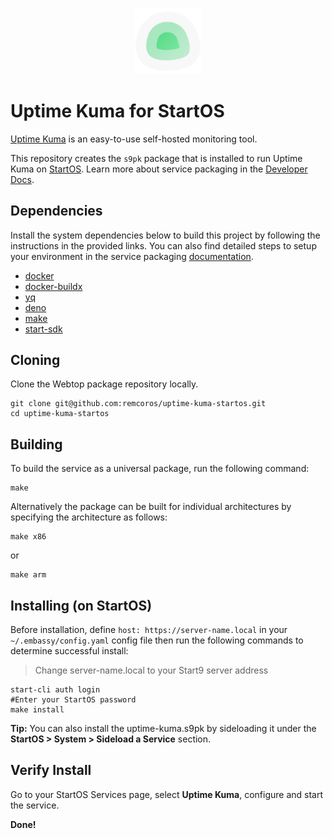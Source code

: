 <p align="center">
  <img src="icon.png" alt="Project Logo" width="21%">
</p>

# Uptime Kuma for StartOS

[Uptime Kuma](https://github.com/louislam/uptime-kuma) is an easy-to-use self-hosted monitoring tool.

This repository creates the `s9pk` package that is installed to run Uptime Kuma on [StartOS](https://github.com/Start9Labs/start-os/). Learn more about service packaging in the [Developer Docs](https://start9.com/latest/developer-docs/).

## Dependencies

Install the system dependencies below to build this project by following the instructions in the provided links. You can also find detailed steps to setup your environment in the service packaging [documentation](https://docs.start9.com/latest/developer-docs/packaging#development-environment).

- [docker](https://docs.docker.com/get-docker)
- [docker-buildx](https://docs.docker.com/buildx/working-with-buildx/)
- [yq](https://mikefarah.gitbook.io/yq)
- [deno](https://deno.land/)
- [make](https://www.gnu.org/software/make/)
- [start-sdk](https://github.com/Start9Labs/start-os/tree/sdk)

## Cloning

Clone the Webtop package repository locally.

```
git clone git@github.com:remcoros/uptime-kuma-startos.git
cd uptime-kuma-startos
```

## Building

To build the service as a universal package, run the following command:

```
make
```

Alternatively the package can be built for individual architectures by specifying the architecture as follows:

```
make x86
```

or

```
make arm
```

## Installing (on StartOS)

Before installation, define `host: https://server-name.local` in your `~/.embassy/config.yaml` config file then run the following commands to determine successful install:

> Change server-name.local to your Start9 server address

```
start-cli auth login
#Enter your StartOS password
make install
```

**Tip:** You can also install the uptime-kuma.s9pk by sideloading it under the **StartOS > System > Sideload a Service** section.

## Verify Install

Go to your StartOS Services page, select **Uptime Kuma**, configure and start the service.

**Done!**
